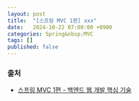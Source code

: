 ```yaml
---
layout: post
title:  "[스프링 MVC 1편] xxx"
date:   2024-10-22 07:00:00 +0900
categories: Spring&nbsp;MVC
tags: []
published: false
---
```


### 출처

- [스프링 MVC 1편 - 백엔드 웹 개발 핵심 기술](https://www.inflearn.com/course/%EC%8A%A4%ED%94%84%EB%A7%81-mvc-1)